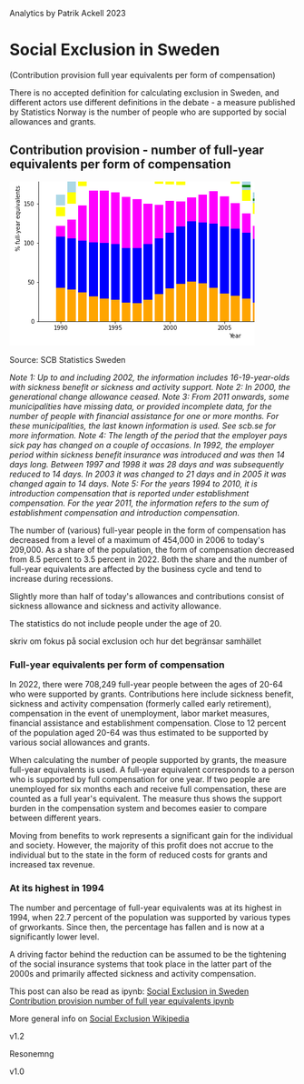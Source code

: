 Analytics by Patrik Ackell 2023

# Social Exclusion in Sweden

(Contribution provision full year equivalents per form of compensation)


There is no accepted definition for calculating exclusion in Sweden, and different actors use different definitions in the debate - a measure published by Statistics Norway is the number of people who are supported by social allowances and grants.

## Contribution provision - number of full-year equivalents per form of compensation


![Contribution provision - number of full-year equivalents per form of compensation](https://raw.githubusercontent.com/IoT-Dude/blogg_mtrl/main/Contribution-provision-percent-full-year-equivalents.png)




Source: SCB Statistics Sweden

<i>Note 1: Up to and including 2002, the information includes 16-19-year-olds with sickness benefit or sickness and activity support. Note 2: In 2000, the generational change allowance ceased. Note 3: From 2011 onwards, some municipalities have missing data, or provided incomplete data, for the number of people with financial assistance for one or more months. For these municipalities, the last known information is used. See scb.se for more information. Note 4: The length of the period that the employer pays sick pay has changed on a couple of occasions. In 1992, the employer period within sickness benefit insurance was introduced and was then 14 days long. Between 1997 and 1998 it was 28 days and was subsequently reduced to 14 days. In 2003 it was changed to 21 days and in 2005 it was changed again to 14 days. Note 5: For the years 1994 to 2010, it is introduction compensation that is reported under establishment compensation. For the year 2011, the information refers to the sum of establishment compensation and introduction compensation.</i>




The number of (various) full-year people in the form of compensation has decreased from a level of a maximum of 454,000 in 2006 to today's 209,000.
As a share of the population, the form of compensation decreased from 8.5 percent to 3.5 percent in 2022. Both the share and the number of full-year equivalents are affected by the business cycle and tend to increase during recessions.

Slightly more than half of today's allowances and contributions consist of sickness allowance and sickness and activity allowance.

The statistics do not include people under the age of 20.



skriv om fokus på social exclusion och hur det begränsar samhället



### Full-year equivalents per form of compensation
In 2022, there were 708,249 full-year people between the ages of 20-64 who were supported by grants. Contributions here include sickness benefit, sickness and activity compensation (formerly called early retirement), compensation in the event of unemployment, labor market measures, financial assistance and establishment compensation. Close to 12 percent of the population aged 20-64 was thus estimated to be supported by various social allowances and grants.

When calculating the number of people supported by grants, the measure full-year equivalents is used. A full-year equivalent corresponds to a person who is supported by full compensation for one year. If two people are unemployed for six months each and receive full compensation, these are counted as a full year's equivalent. The measure thus shows the support burden in the compensation system and becomes easier to compare between different years.

Moving from benefits to work represents a significant gain for the individual and society. However, the majority of this profit does not accrue to the individual but to the state in the form of reduced costs for grants and increased tax revenue.

### At its highest in 1994
The number and percentage of full-year equivalents was at its highest in 1994, when 22.7 percent of the population was supported by various types of grworkants. Since then, the percentage has fallen and is now at a significantly lower level.

A driving factor behind the reduction can be assumed to be the tightening of the social insurance systems that took place in the latter part of the 2000s and primarily affected sickness and activity compensation.



This post can also be read as ipynb: [Social Exclusion in Sweden Contribution provision number of full year equivalents ipynb](https://github.com/IoT-Dude/blogg_mtrl/blob/main/Social-Exclusion-in-Sweden-Contribution-provision-number-of-full-year-equivalents.ipynb)

More general info on [Social Exclusion Wikipedia](https://en.wikipedia.org/wiki/Social_exclusion)

v1.2





Resonemng



v1.0
